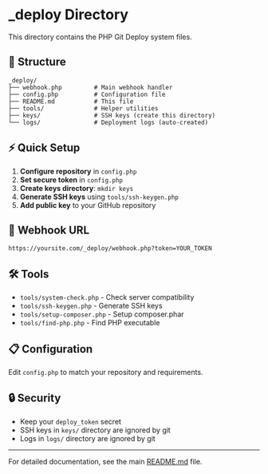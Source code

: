 # _deploy Directory

This directory contains the PHP Git Deploy system files.

## 📁 Structure

```
_deploy/
├── webhook.php         # Main webhook handler
├── config.php          # Configuration file
├── README.md           # This file
├── tools/              # Helper utilities
├── keys/               # SSH keys (create this directory)
└── logs/               # Deployment logs (auto-created)
```

## ⚡ Quick Setup

1. **Configure repository** in `config.php`
2. **Set secure token** in `config.php`
3. **Create keys directory**: `mkdir keys`
4. **Generate SSH keys** using `tools/ssh-keygen.php`
5. **Add public key** to your GitHub repository

## 🔗 Webhook URL

```
https://yoursite.com/_deploy/webhook.php?token=YOUR_TOKEN
```

## 🛠️ Tools

- `tools/system-check.php` - Check server compatibility
- `tools/ssh-keygen.php` - Generate SSH keys
- `tools/setup-composer.php` - Setup composer.phar
- `tools/find-php.php` - Find PHP executable

## 📋 Configuration

Edit `config.php` to match your repository and requirements.

## 🔒 Security

- Keep your `deploy_token` secret
- SSH keys in `keys/` directory are ignored by git
- Logs in `logs/` directory are ignored by git

---

For detailed documentation, see the main [README.md](../README.md) file.
